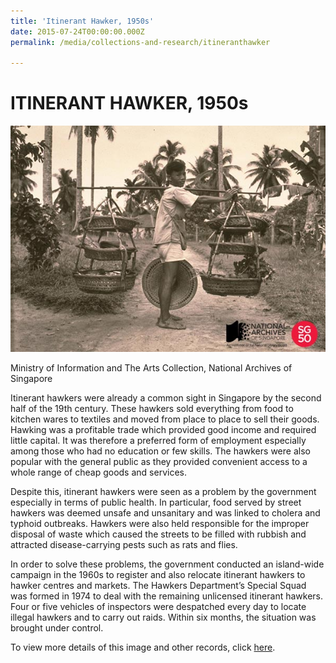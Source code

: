 ```yaml
---
title: 'Itinerant Hawker, 1950s'
date: 2015-07-24T00:00:00.000Z
permalink: /media/collections-and-research/itineranthawker

---
```



<iframe id="pxcelframe" src="//t.sharethis.com/a/t_.htm?ver=0.345.16985&amp;cid=c010#rnd=1577955274420&amp;cid=c010&amp;dmn=www.nas.gov.sg&amp;tt=t.dhj&amp;dhjLcy=56&amp;lbl=pxcel&amp;flbl=pxcel&amp;ll=d&amp;ver=0.345.16985&amp;ell=d&amp;cck=__stid&amp;pn=%2Fblogs%2Farchivistpick%2Fitinerant-hawker%2F&amp;qs=na&amp;rdn=www.nas.gov.sg&amp;rpn=%2Fblogs%2Farchivistpick%2F2015%2F07%2F&amp;rqs=na&amp;cc=SG&amp;cont=AS&amp;ipaddr=" style="display: none;"></iframe>

# ITINERANT HAWKER, 1950s

![Ministry of Information and The Arts Collection, National Archives of Singapore](../../../images/blogs/2015-07-24-L.jpg)

Ministry of Information and The Arts Collection, National Archives of Singapore

Itinerant hawkers were already a common sight in Singapore by the second half of the 19th century. These hawkers sold everything from food to kitchen wares to textiles and moved from place to place to sell their goods. Hawking was a profitable trade which provided good income and required little capital. It was therefore a preferred form of employment especially among those who had no education or few skills. The hawkers were also popular with the general public as they provided convenient access to a whole range of cheap goods and services.

Despite this, itinerant hawkers were seen as a problem by the government especially in terms of public health. In particular, food served by street hawkers was deemed unsafe and unsanitary and was linked to cholera and typhoid outbreaks. Hawkers were also held responsible for the improper disposal of waste which caused the streets to be filled with rubbish and attracted disease-carrying pests such as rats and flies.

In order to solve these problems, the government conducted an island-wide campaign in the 1960s to register and also relocate itinerant hawkers to hawker centres and markets. The Hawkers Department’s Special Squad was formed in 1974 to deal with the remaining unlicensed itinerant hawkers. Four or five vehicles of inspectors were despatched every day to locate illegal hawkers and to carry out raids. Within six months, the situation was brought under control.

To view more details of this image and other records, click [here](http://www.nas.gov.sg/archivesonline/photographs/record-details/b058eeec-1161-11e3-83d5-0050568939ad).